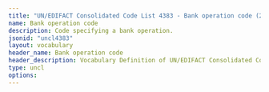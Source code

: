 ```yaml
---
title: "UN/EDIFACT Consolidated Code List 4383 - Bank operation code (20B) JSON-LD Vocabulary"
name: Bank operation code
description: Code specifying a bank operation.
jsonid: "uncl4383"
layout: vocabulary
header_name: Bank operation code
header_description: Vocabulary Definition of UN/EDIFACT Consolidated Code List 4383 - Bank operation code (20B) semantics in HTML format. JSON-LD format is available at [uncl4383.jsonld](/vocabulary/uncl4383.jsonld)
type: uncl
options:
---
```

